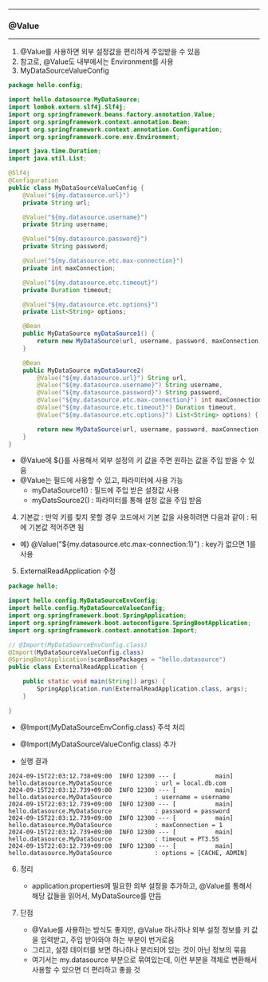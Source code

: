 -----
### @Value
-----
1. @Value를 사용하면 외부 설정값을 편리하게 주입받을 수 있음
2. 참고로, @Value도 내부에서는 Environment를 사용
3. MyDataSourceValueConfig
```java
package hello.config;

import hello.datasource.MyDataSource;
import lombok.extern.slf4j.Slf4j;
import org.springframework.beans.factory.annotation.Value;
import org.springframework.context.annotation.Bean;
import org.springframework.context.annotation.Configuration;
import org.springframework.core.env.Environment;

import java.time.Duration;
import java.util.List;

@Slf4j
@Configuration
public class MyDataSourceValueConfig {
    @Value("${my.datasource.url}")
    private String url;

    @Value("${my.datasource.username}")
    private String username;

    @Value("${my.datasource.password}")
    private String password;

    @Value("${my.datasource.etc.max-connection}")
    private int maxConnection;

    @Value("${my.datasource.etc.timeout}")
    private Duration timeout;

    @Value("${my.datasource.etc.options}")
    private List<String> options;

    @Bean
    public MyDataSource myDataSource1() {
        return new MyDataSource(url, username, password, maxConnection, timeout, options);
    }

    @Bean
    public MyDataSource myDataSource2(
        @Value("${my.datasource.url}") String url,
        @Value("${my.datasource.username}") String username,
        @Value("${my.datasource.password}") String password,
        @Value("${my.datasource.etc.max-connection}") int maxConnection,
        @Value("${my.datasource.etc.timeout}") Duration timeout,
        @Value("${my.datasource.etc.options}") List<String> options) {

        return new MyDataSource(url, username, password, maxConnection, timeout, options);
    }
}
```
  - @Value에 ${}를 사용해서 외부 설정의 키 값을 주면 원하는 값을 주입 받을 수 있음
  - @Value는 필드에 사용할 수 있고, 파라미터에 사용 가능
    + myDataSource1() : 필드에 주입 받은 설정값 사용
    + myDatsSource2() : 파라미터를 통해 설정 값을 주입 받음

4. 기본값 : 만약 키를 찾지 못할 경우 코드에서 기본 값을 사용하려면 다음과 같이 : 뒤에 기본값 적어주면 됨
  - 예)  @Value("${my.datasource.etc.max-connection:1}") : key가 없으면 1를 사용

5. ExternalReadApplication 수정
```java
package hello;

import hello.config.MyDataSourceEnvConfig;
import hello.config.MyDataSourceValueConfig;
import org.springframework.boot.SpringApplication;
import org.springframework.boot.autoconfigure.SpringBootApplication;
import org.springframework.context.annotation.Import;

// @Import(MyDataSourceEnvConfig.class)
@Import(MyDataSourceValueConfig.class)
@SpringBootApplication(scanBasePackages = "hello.datasource")
public class ExternalReadApplication {

    public static void main(String[] args) {
        SpringApplication.run(ExternalReadApplication.class, args);
    }

}
```
  - @Import(MyDataSourceEnvConfig.class) 주석 처리
  - @Import(MyDataSourceValueConfig.class) 추가

  - 실행 결과
```
2024-09-15T22:03:12.738+09:00  INFO 12300 --- [           main] hello.datasource.MyDataSource            : url = local.db.com
2024-09-15T22:03:12.739+09:00  INFO 12300 --- [           main] hello.datasource.MyDataSource            : username = username
2024-09-15T22:03:12.739+09:00  INFO 12300 --- [           main] hello.datasource.MyDataSource            : password = password
2024-09-15T22:03:12.739+09:00  INFO 12300 --- [           main] hello.datasource.MyDataSource            : maxConnection = 1
2024-09-15T22:03:12.739+09:00  INFO 12300 --- [           main] hello.datasource.MyDataSource            : timeout = PT3.5S
2024-09-15T22:03:12.739+09:00  INFO 12300 --- [           main] hello.datasource.MyDataSource            : options = [CACHE, ADMIN]
```

6. 정리
   - application.properties에 필요한 외부 설정을 추가하고, @Value를 통해서 해당 값들을 읽어서, MyDataSource를 만듬

7. 단점
   - @Value를 사용하는 방식도 좋지만, @Value 하나하나 외부 설정 정보를 키 값을 입력받고, 주입 받아와야 하는 부분이 번거로움
   - 그리고, 설정 데이터를 보면 하나하나 분리되어 있는 것이 아닌 정보의 묶음
   - 여기서는 my.datasource 부분으로 묶여있는데, 이런 부분을 객체로 변환해서 사용할 수 있으면 더 편리하고 좋을 것
